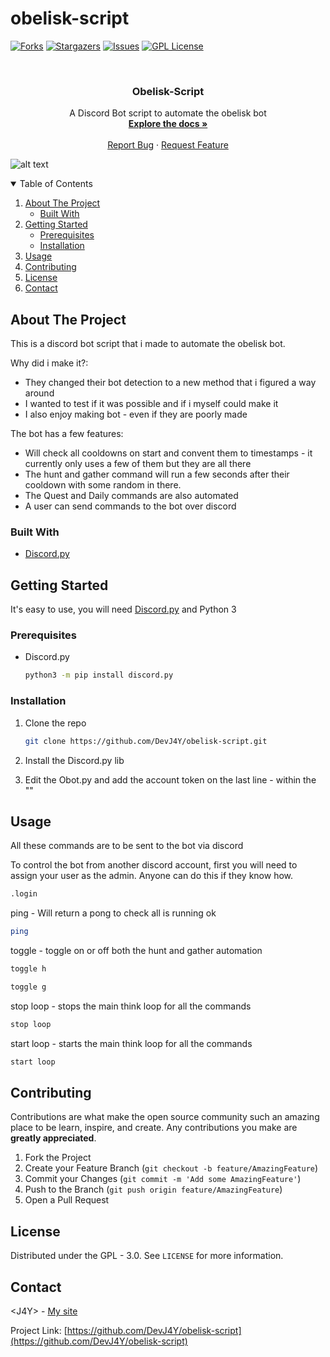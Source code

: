 # obelisk-script

[![Forks][forks-shield]][forks-url]
[![Stargazers][stars-shield]][stars-url]
[![Issues][issues-shield]][issues-url]
[![GPL License][license-shield]][license-url]


<br />
<p align="center">

  <h3 align="center">Obelisk-Script</h3>

  <p align="center">
    A Discord Bot script to automate the obelisk bot
    <br />
    <a href="https://github.com/DevJ4Y/obelisk-script"><strong>Explore the docs »</strong></a>
    <br />
    <br />
    <a href="https://github.com/DevJ4Y/obelisk-script/issues">Report Bug</a>
    ·
    <a href="https://github.com/DevJ4Y/obelisk-script/issues">Request Feature</a>
  </p>
</p>

![alt text](https://imgur.com/a/LGz8YiB)



<!-- TABLE OF CONTENTS -->
<details open="open">
  <summary>Table of Contents</summary>
  <ol>
    <li>
      <a href="#about-the-project">About The Project</a>
      <ul>
        <li><a href="#built-with">Built With</a></li>
      </ul>
    </li>
    <li>
      <a href="#getting-started">Getting Started</a>
      <ul>
        <li><a href="#prerequisites">Prerequisites</a></li>
        <li><a href="#installation">Installation</a></li>
      </ul>
    </li>
    <li><a href="#usage">Usage</a></li>
    <li><a href="#contributing">Contributing</a></li>
    <li><a href="#license">License</a></li>
    <li><a href="#contact">Contact</a></li>
  </ol>
</details>



<!-- ABOUT THE PROJECT -->
## About The Project

This is a discord bot script that i made to automate the obelisk bot.

Why did i make it?:
* They changed their bot detection to a new method that i figured a way around
* I wanted to test if it was possible and if i myself could make it
* I also enjoy making bot - even if they are poorly made

The bot has a few features:
* Will check all cooldowns on start and convent them to timestamps - it currently only uses a few of them but they are all there
* The hunt and gather command will run a few seconds after their cooldown with some random in there.
* The Quest and Daily commands are also automated
* A user can send commands to the bot over discord

### Built With

* [Discord.py](https://github.com/Rapptz/discord.py)


## Getting Started

It's easy to use, you will need [Discord.py](https://github.com/Rapptz/discord.py) and Python 3

### Prerequisites

* Discord.py
  ```sh
  python3 -m pip install discord.py
  ```

### Installation

1. Clone the repo
   ```sh
   git clone https://github.com/DevJ4Y/obelisk-script.git
   ```
2. Install the Discord.py lib

3. Edit the Obot.py and add the account token on the last line - within the ""

<!-- USAGE EXAMPLES -->
## Usage

All these commands are to be sent to the bot via discord

To control the bot from another discord account, first you will need to assign your user as the admin. Anyone can do this if they know how.
```sh
.login
```

ping - Will return a pong to check all is running ok
```sh
ping
```

toggle - toggle on or off both the hunt and gather automation
```sh
toggle h
```
```sh
toggle g
```

stop loop - stops the main think loop for all the commands
```sh
stop loop
```

start loop - starts the main think loop for all the commands
```sh
start loop
```

<!-- CONTRIBUTING -->
## Contributing

Contributions are what make the open source community such an amazing place to be learn, inspire, and create. Any contributions you make are **greatly appreciated**.

1. Fork the Project
2. Create your Feature Branch (`git checkout -b feature/AmazingFeature`)
3. Commit your Changes (`git commit -m 'Add some AmazingFeature'`)
4. Push to the Branch (`git push origin feature/AmazingFeature`)
5. Open a Pull Request



<!-- LICENSE -->
## License

Distributed under the GPL - 3.0. See `LICENSE` for more information.



<!-- CONTACT -->
## Contact

&lt;J4Y&gt; - [My site](https://www.j4y.dev)

Project Link: [https://github.com/DevJ4Y/obelisk-script](https://github.com/DevJ4Y/obelisk-script)


[forks-shield]: https://img.shields.io/github/forks/DevJ4Y/obelisk-script?style=for-the-badge
[forks-url]: https://github.com/DevJ4Y/obelisk-script/network/members
[stars-shield]: https://img.shields.io/github/stars/DevJ4Y/obelisk-script?style=for-the-badge
[stars-url]: https://github.com/DevJ4Y/obelisk-script/stargazers
[issues-shield]: https://img.shields.io/github/issues/DevJ4Y/obelisk-script?style=for-the-badge
[issues-url]: https://github.comDevJ4Y/obelisk-script/issues
[license-shield]: https://img.shields.io/github/license/DevJ4Y/obelisk-script?style=for-the-badge
[license-url]: https://github.com/DevJ4Y/obelisk-script/blob/main/LICENSE
